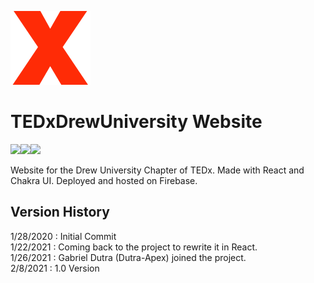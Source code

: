 <img src="https://github.com/NullDefault/TEDxDrewUWebsite/blob/master/src/assets/PNG/ogLogo.png" alt="Girl in a jacket" width="128" height="118"> <h1>TEDxDrewUniversity Website</h1>
<div><img src="https://img.shields.io/badge/javascript%20-%23323330.svg?&style=for-the-badge&logo=javascript&logoColor=%23F7DF1E"/><img src="https://img.shields.io/badge/react%20-%2320232a.svg?&style=for-the-badge&logo=react&logoColor=%2361DAFB"/><img src="https://img.shields.io/badge/firebase%20-%23039BE5.svg?&style=for-the-badge&logo=firebase"/></div>

Website for the Drew University Chapter of TEDx. Made with React and Chakra UI. Deployed and hosted on Firebase.

## Version History
1/28/2020 : Initial Commit <br/>
1/22/2021 : Coming back to the project to rewrite it in React. <br/>
1/26/2021 : Gabriel Dutra (Dutra-Apex) joined the project. <br/>
2/8/2021  : 1.0 Version 
